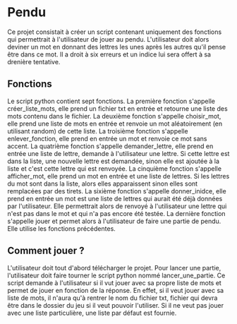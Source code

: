 # Pendu

Ce projet consistait à créer un script contenant uniquement des fonctions qui permettrait à l'utilisateur de jouer au pendu. L'utilisateur doit alors deviner un mot en donnant des lettres les unes après les autres qu'il pense être dans ce mot. Il a droit à six erreurs et un indice lui sera offert à sa drenière tentative.

## Fonctions
Le script python contient sept fonctions.
La première fonction s'appelle créer_liste_mots, elle prend un fichier txt en entrée et retourne une liste des mots contenu dans le fichier.
La deuxième fonction s'appelle choisir_mot, elle prend une liste de mots en entrée et renvoie un mot aléatoirement (en utilisant random) de cette liste.
La troisième fonction s'appelle enlever_fonction, elle prend en entrée un mot et renvoie ce mot sans accent.
La quatrième fonction s'appelle demander_lettre, elle prend en entrée une liste de lettre, demande à l'utilisateur une lettre. Si cette lettre est dans la liste, une nouvelle lettre est demandée, sinon elle est ajoutée à la liste et c'est cette lettre qui est renvoyée.
La cinquième fonction s'appelle afficher_mot, elle prend un mot en entrée et une liste de lettres. Si les lettres du mot sont dans la liste, alors elles apparaissent sinon elles sont remplacées par des tirets.
La sixième fonction s'appelle donner_inidce, elle prend en entrée un mot est une liste de lettres qui aurait été déjà données par l'utilisateur. Elle permettrait alors de renvoyé à l'utilisateur une lettre qui n'est pas dans le mot et qui n'a pas encore été testée. 
La dernière fonction s'appelle jouer et permet alors à l'utilisateur de faire une partie de pendu. Elle utilise les fonctions précédentes.

## Comment jouer ? 
L'utilisateur doit tout d'abord télécharger le projet.
Pour lancer une partie, l'utilisateur doit faire tourner le script python nommé lancer_une_partie. Ce script demande à l'utilisateur si il vut jouer avec sa propre liste de mots et permet de jouer en fonction de la réponse. En effet, si il veut jouer avec sa liste de mots, il n'aura qu'à rentrer le nom du fichier txt, fichier qui devra être dans le dossier du jeu si il veut pouvoir l'utiliser. Si il ne veut pas jouer avec une liste particulière, une liste par défaut est fournie.
